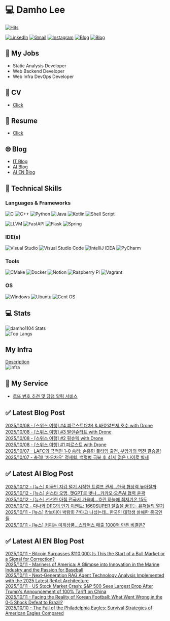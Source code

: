 
# 💻 Damho Lee

[![Hits](https://hits.seeyoufarm.com/api/count/incr/badge.svg?url=https%3A%2F%2Fgithub.com%2Fdamho1104&count_bg=%233D9CC8&title_bg=%23555555&icon=&icon_color=%23E7E7E7&title=hits&edge_flat=false)](https://hits.seeyoufarm.com)  

[![LinkedIn](https://img.shields.io/badge/Linkedin-%230077B5.svg?style=flat&logo=linkedin&logoColor=white)](https://www.linkedin.com/in/damho1104/)
[![Gmail](https://img.shields.io/badge/Gmail-D14836?style=flat&logo=gmail&logoColor=white)](mailto:damho1104@gmail.com)
[![Instagram](https://img.shields.io/badge/Instargram-%23E4405F.svg?style=flat&logo=Instagram&logoColor=white)](https://www.instagram.com/damho1104/)
[![Blog](https://img.shields.io/badge/Blog-%23000000.svg?style=flat&logo=Tistory&logoColor=white)](https://dmomo.co.kr/)
[![Blog](https://img.shields.io/badge/Blog-%23000000.svg?style=flat&logo=WordPress&logoColor=white)](https://blog.ai.dmomo.co.kr/)

## 📃 My Jobs
- Static Analysis Developer
- Web Backend Developer
- Web Infra DevOps Developer

## 📰 CV
- [Click](https://resume.dmomo.net/damho.lee/resume)  

## 📘 Resume
- [Click](https://damho1104.notion.site/8af3191b9815406d95708d9a0cea5a9e)  

## 🌐 Blog
- [IT Blog](https://dmomo.co.kr/)
- [AI Blog](https://blog.ai.dmomo.co.kr/)
- [AI EN Blog](https://ai.trend.dmomo.co.kr/)

## 💪 Technical Skills
### Languages & Frameworks
![C](https://img.shields.io/badge/c-%2300599C.svg?style=flat&logo=c&logoColor=white)
![C++](https://img.shields.io/badge/c++-%2300599C.svg?style=flat&logo=c%2B%2B&logoColor=white)
![Python](https://img.shields.io/badge/Python-3776AB.svg?&style=flat&logo=Python&logoColor=white)
![Java](https://img.shields.io/badge/java-%23ED8B00.svg?style=flat&logo=openjdk&logoColor=white)
![Kotlin](https://img.shields.io/badge/Kotlin-%237F52FF.svg?style=flat&logo=Kotlin&logoColor=white)
![Shell Script](https://img.shields.io/badge/Shell_script-%23121011.svg?style=flat&logo=gnu-bash&logoColor=white)  
  
![LLVM](https://img.shields.io/badge/LLVM/Clang-000B1D.svg?&style=flat&logo=LLVM&logoColor=white)
![FastAPI](https://img.shields.io/badge/FastAPI-005571?style=flat&logo=fastapi)
![Flask](https://img.shields.io/badge/Flask-%23000.svg?style=flat&logo=flask&logoColor=white)
![Spring](https://img.shields.io/badge/Springboot-%236DB33F.svg?style=flat&logo=spring&logoColor=white)
  
  
### IDE(s)
![Visual Studio](https://img.shields.io/badge/Visual%20Studio-5C2D91.svg?style=flat&logo=visual-studio&logoColor=white) 
![Visual Studio Code](https://img.shields.io/badge/Visual%20Studio%20Code-0078d7.svg?style=flat&logo=visual-studio-code&logoColor=white)
![IntelliJ IDEA](https://img.shields.io/badge/IntelliJIDEA-000000.svg?style=flat&logo=intellij-idea&logoColor=white) 
![PyCharm](https://img.shields.io/badge/PyCharm-143?style=flat&logo=pycharm&logoColor=black&color=black&labelColor=green) 


### Tools
![CMake](https://img.shields.io/badge/CMake-%23008FBA.svg?style=flat&logo=cmake&logoColor=white)
![Docker](https://img.shields.io/badge/docker-%230db7ed.svg?style=flat&logo=docker&logoColor=white)
![Notion](https://img.shields.io/badge/Notion-%23000000.svg?style=flat&logo=notion&logoColor=white)
![Raspberry Pi](https://img.shields.io/badge/-RaspberryPi-C51A4A?style=flat&logo=Raspberry-Pi)
![Vagrant](https://img.shields.io/badge/Vagrant-%231563FF.svg?style=flat&logo=vagrant&logoColor=white)


### OS
![Windows](https://img.shields.io/badge/Windows-0078D6?style=flat&logo=windows&logoColor=white)
![Ubuntu](https://img.shields.io/badge/Ubuntu-E95420?style=flat&logo=ubuntu&logoColor=white)
![Cent OS](https://img.shields.io/badge/Cent%20OS-002260?style=flat&logo=centos&logoColor=F0F0F0)


## :computer: Stats
![damho1104 Stats](https://github-readme-stats.vercel.app/api?username=damho1104&hide=issues&show_icons=true&show=prs_merged,prs_merged_percentage&theme=chartreuse-dark)  
![Top Langs](https://github-readme-stats.vercel.app/api/top-langs/?username=damho1104&layout=compact&theme=chartreuse-dark)


## My Infra
[Description](https://dmomo.co.kr/444)  
![infra](https://nextcloud.dmomo.net/apps/files_sharing/publicpreview/EtWDB9RaEXyf4FT?file=/&fileId=142416&x=6016&y=3384&a=true&etag=eee0bc0c4308201c786211582fdbc678)  





## 📣 My Service
- [로또 번호 추천 및 당첨 알림 서비스](https://lotto.dmomo.co.kr/)  


## ✅ Latest Blog Post

[2025/10/08 - [스위스 여행] #4 피르스트(2차) &amp; 바흐알프제 호수 with Drone](https://dmomo.co.kr/733) <br/>
[2025/10/08 - [스위스 여행] #3 발렌슈타트 with Drone](https://dmomo.co.kr/732) <br/>
[2025/10/08 - [스위스 여행] #2 핑슈텍 with Drone](https://dmomo.co.kr/731) <br/>
[2025/10/08 - [스위스 여행] #1 피르스트 with Drone](https://dmomo.co.kr/730) <br/>
[2025/10/07 - LAFC의 극적인 1-0 승리: 손흥민 풀타임 출전, 부앙가의 역전 결승골!](https://dmomo.co.kr/729) <br/>
[2025/10/07 - 충격! '차우차우' 정세협, 백혈병 극복 후 41세 젊은 나이로 별세](https://dmomo.co.kr/728) <br/>

## ✅ Latest AI Blog Post
[2025/10/12 - [뉴스] 미국인 지갑 털기 시작한 트럼프 관세…한국 협상력 높아질까](https://blog.ai.dmomo.co.kr/news/11795) <br/>
[2025/10/12 - [뉴스] 쉰스타 오명, 챗GPT로 벗나…카카오·오픈AI 협력 윤곽](https://blog.ai.dmomo.co.kr/news/11792) <br/>
[2025/10/12 - [뉴스] 선선한 아침 전국서 가을비…흐린 하늘에 최저기온 15도](https://blog.ai.dmomo.co.kr/news/11789) <br/>
[2025/10/12 - 다나와 DPG의 인기 이벤트: 1660SUPER 탈출을 꿈꾸는 유저들의 열기](https://blog.ai.dmomo.co.kr/ai/11786) <br/>
[2025/10/11 - [뉴스] 캄보디아 박람회 간다고 나섰는데…한국인 대학생 살해한 중국인들](https://blog.ai.dmomo.co.kr/news/11783) <br/>
[2025/10/11 - [뉴스] 커피는 미끼상품…스타벅스 매출 1000억 만든 비결은?](https://blog.ai.dmomo.co.kr/news/11780) <br/>

## ✅ Latest AI EN Blog Post
[2025/10/11 - Bitcoin Surpasses $110,000: Is This the Start of a Bull Market or a Signal for Correction?](https://ai.trend.dmomo.co.kr/2025/10/bitcoin-surpasses-110000-is-this-start.html) <br/>
[2025/10/11 - Mariners of America: A Glimpse into Innovation in the Marine Industry and the Passion for Baseball](https://ai.trend.dmomo.co.kr/2025/10/mariners-of-america-glimpse-into.html) <br/>
[2025/10/11 - Next-Generation RAG Agent Technology Analysis Implemented with the 2025 Latest ReAct Architecture](https://ai.trend.dmomo.co.kr/2025/10/next-generation-rag-agent-technology.html) <br/>
[2025/10/11 - US Stock Market Crash: S&P 500 Sees Largest Drop After Trump's Announcement of 100% Tariff on China](https://ai.trend.dmomo.co.kr/2025/10/us-stock-market-crash-s-500-sees.html) <br/>
[2025/10/11 - Facing the Reality of Korean Football: What Went Wrong in the 0-5 Shock Defeat to Brazil?](https://ai.trend.dmomo.co.kr/2025/10/facing-reality-of-korean-football-what.html) <br/>
[2025/10/10 - The Fall of the Philadelphia Eagles: Survival Strategies of American Eagles Compared](https://ai.trend.dmomo.co.kr/2025/10/the-fall-of-philadelphia-eagles.html) <br/>
